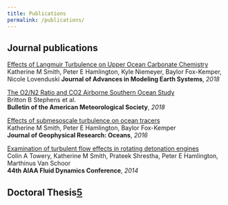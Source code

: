 ```yaml
---
title: Publications
permalink: /publications/
---
```


## Journal publications

[Effects of Langmuir Turbulence on Upper Ocean Carbonate Chemistry][4]
Katherine M Smith, Peter E Hamlington, Kyle Niemeyer, Baylor Fox-Kemper, Nicole Lovenduski
**Journal of Advances in Modeling Earth Systems**, *2018*

[The O2/N2 Ratio and CO2 Airborne Southern Ocean Study][3]  
Britton B Stephens et al.  
**Bulletin of the American Meteorological Society**, *2018*   

[Effects of submesoscale turbulence on ocean tracers][2]  
Katherine M Smith, Peter E Hamlington, Baylor Fox-Kemper  
**Journal of Geophysical Research: Oceans**, *2016*  

[Examination of turbulent flow effects in rotating detonation engines][1]  
Colin A Towery, Katherine M Smith, Prateek Shrestha, Peter E Hamlington, Marthinus Van Schoor   
**44th AIAA Fluid Dynamics Conference**, *2014*   

## Doctoral Thesis[5]

[5]: https://scholar.colorado.edu/cgi/viewcontent.cgi?article=1151&context=mcen_gradetds
[4]: https://agupubs.onlinelibrary.wiley.com/doi/abs/10.1029/2018MS001486
[3]: https://journals.ametsoc.org/doi/abs/10.1175/BAMS-D-16-0206.1
[2]: https://arc.aiaa.org/doi/abs/10.2514/6.2014-3031
[1]: https://agupubs.onlinelibrary.wiley.com/doi/full/10.1002/2015JC011089 
